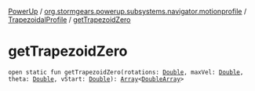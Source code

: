[PowerUp](../../index.md) / [org.stormgears.powerup.subsystems.navigator.motionprofile](../index.md) / [TrapezoidalProfile](index.md) / [getTrapezoidZero](./get-trapezoid-zero.md)

# getTrapezoidZero

`open static fun getTrapezoidZero(rotations: `[`Double`](https://kotlinlang.org/api/latest/jvm/stdlib/kotlin/-double/index.html)`, maxVel: `[`Double`](https://kotlinlang.org/api/latest/jvm/stdlib/kotlin/-double/index.html)`, theta: `[`Double`](https://kotlinlang.org/api/latest/jvm/stdlib/kotlin/-double/index.html)`, vStart: `[`Double`](https://kotlinlang.org/api/latest/jvm/stdlib/kotlin/-double/index.html)`): `[`Array`](https://kotlinlang.org/api/latest/jvm/stdlib/kotlin/-array/index.html)`<`[`DoubleArray`](https://kotlinlang.org/api/latest/jvm/stdlib/kotlin/-double-array/index.html)`>`